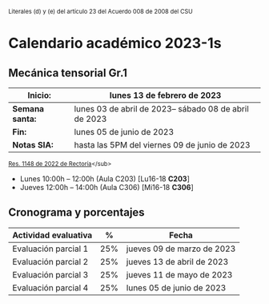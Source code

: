 <sub>Literales (d) y (e) del artículo 23 del Acuerdo 008 de 2008 del CSU</sub>

# Calendario académico 2023-1s

## Mecánica tensorial Gr.1
| **Inicio:**               | lunes 13 de febrero de 2023                                     |
| ---                       | ---                                                             |
| **Semana santa:**         | lunes 03 de abril de 2023– sábado 08 de abril de 2023           |
| **Fin:**                  | lunes 05 de junio de 2023                                    |
| **Notas SIA:**            | hasta las 5PM del viernes 09 de junio de 2023                    |

<sub>[Res. 1148 de 2022 de Rectoría]([http://www.legal.unal.edu.co/rlunal/home/doc.jsp?d_i=99433](http://dama.manizales.unal.edu.co/wp-content/uploads/2023/01/1148-calendario.pdf))</sub>

- Lunes      10:00h – 12:00h (Aula C203) [Lu16-18 **C203**]
- Jueves     12:00h – 14:00h (Aula C306) [Mi16-18 **C306**]

## Cronograma y porcentajes

| **Actividad evaluativa** | **%** | **Fecha**                    |
| ---                      | ---   | ---                          | 
| Evaluación parcial 1     | 25%   | jueves 09 de marzo de 2023   |
| Evaluación parcial 2     | 25%   | jueves 13 de abril de 2023   |
| Evaluación parcial 3     | 25%   | jueves 11 de mayo de 2023    |
| Evaluación parcial 4     | 25%   | lunes 05 de junio de 2023    |

